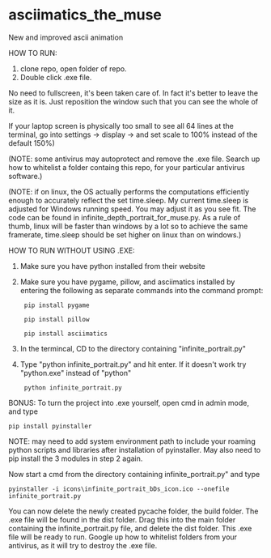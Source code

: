 # asciimatics_the_muse
New and improved ascii animation 

HOW TO RUN:
	
1. clone repo, open folder of repo.
2. Double click .exe file.

No need to fullscreen, it's been taken care of.
In fact it's better to leave the size as it is.
Just reposition the window such that you can see the whole of it.

If your laptop screen is physically too small to see all 64 lines at the terminal, 
	go into settings -> display -> and set scale to 100% instead of the default 150%)

(NOTE: some antivirus may autoprotect and remove the .exe file.
		Search up how to whitelist a folder containg this repo,
		 for your particular antivirus software.)

(NOTE: if on linux, the OS actually performs the computations efficiently enough
	to accurately reflect the set time.sleep. My current time.sleep is
	adjusted for Windows running speed. You may adjust it as you see fit.
	The code can be found in infinite_depth_portrait_for_muse.py.
	As a rule of thumb, linux will be faster than windows by a lot so to
	achieve the same framerate, time.sleep should be set higher on linux than on windows.)
	

HOW TO RUN WITHOUT USING .EXE:

1. Make sure you have python installed from their website

2. Make sure you have pygame, pillow, and asciimatics installed by entering the following as separate commands into the command prompt:

		pip install pygame

		pip install pillow

		pip install asciimatics

3. In the termincal, CD to the directory containing "infinite_portrait.py"

4. Type "python infinite_portrait.py" and hit enter.
If it doesn't work try "python.exe" instead of "python"
		
		python infinite_portrait.py

BONUS: To turn the project into .exe yourself, open cmd in admin mode, and type
	
	pip install pyinstaller

NOTE: may need to add system environment path to include your roaming python scripts and libraries
after installation of pyinstaller. May also need to pip install the 3 modules in step 2 again.

Now start a cmd from the directory containing infinite_portrait.py"
and type 
	
	pyinstaller -i icons\infinite_portrait_bDs_icon.ico --onefile infinite_portrait.py

You can now delete the newly created pycache folder, the build folder.
The .exe file will be found in the dist folder. Drag this into the main folder containing
the infinite_portrait.py file, and delete the dist folder. This .exe file will be ready to run.
Google up how to whitelist folders from your antivirus, as it will try to destroy the .exe file.



